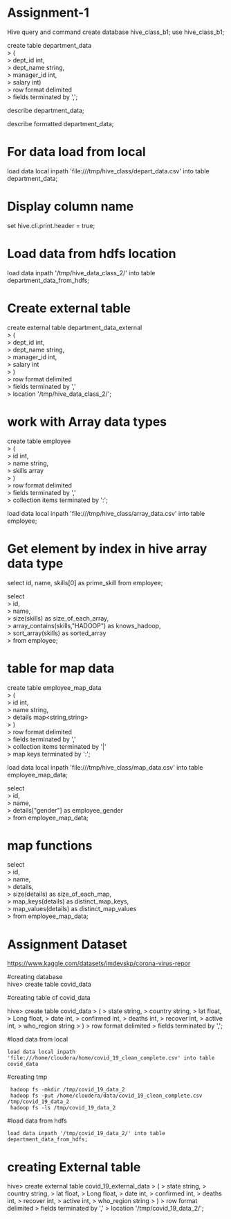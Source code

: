 # Assignment-1
Hive query and command
create database hive_class_b1;
use hive_class_b1;

create table department_data                                                                                                            
    > (                                                                                                                                       
    > dept_id int,                                                                                                                            
    > dept_name string,                                                                                                                       
    > manager_id int,                                                                                                                         
    > salary int)                                                                                                                             
    > row format delimited                                                                                                                    
    > fields terminated by ','; 
    
describe department_data;

describe formatted department_data;

# For data load from local
load data local inpath 'file:///tmp/hive_class/depart_data.csv' into table department_data; 

# Display column name
set hive.cli.print.header = true;

# Load data from hdfs location
load data inpath '/tmp/hive_data_class_2/' into table department_data_from_hdfs;


# Create external table 

create external table department_data_external                                                                                          
    > (                                                                                                                                       
    > dept_id int,                                                                                                                            
    > dept_name string,                                                                                                                       
    > manager_id int,                                                                                                                         
    > salary int                                                                                                                              
    > )                                                                                                                                       
    > row format delimited                                                                                                                    
    > fields terminated by ','                                                                                                                
    > location '/tmp/hive_data_class_2/'; 
    
    
    
# work with Array data types

create table employee                                                                                                                   
    > (                                                                                                                                       
    > id int,                                                                                                                                 
    > name string,                                                                                                                            
    > skills array<string>                                                                                                                    
    > )                                                                                                                                       
    > row format delimited                                                                                                                    
    > fields terminated by ','                                                                                                                
    > collection items terminated by ':';                                                                                                     

load data local inpath 'file:///tmp/hive_class/array_data.csv' into table employee; 


# Get element by index in hive array data type

select id, name, skills[0] as prime_skill from employee;

select                                                                                                                                  
    > id,                                                                                                                                     
    > name,                                                                                                                                   
    > size(skills) as size_of_each_array,                                                                                                     
    > array_contains(skills,"HADOOP") as knows_hadoop,                                                                                        
    > sort_array(skills) as sorted_array                                                                                                                     
    > from employee; 
    
    
# table for map data

create table employee_map_data                                                                                                          
    > (                                                                                                                                       
    > id int,                                                                                                                                 
    > name string,                                                                                                                            
    > details map<string,string>                                                                                                              
    > )                                                                                                                                       
    > row format delimited                                                                                                                    
    > fields terminated by ','                                                                                                                
    > collection items terminated by '|'                                                                                                      
    > map keys terminated by ':';
    
 load data local inpath 'file:///tmp/hive_class/map_data.csv' into table employee_map_data;
 
 select                                                                                                                                  
    > id,                                                                                                                                     
    > name,                                                                                                                                   
    > details["gender"] as employee_gender                                                                                                    
    > from employee_map_data; 
 
 # map functions
 select                                                                                                                                  
    > id,                                                                                                                                     
    > name,                                                                                                                                   
    > details,                                                                                                                                
    > size(details) as size_of_each_map,                                                                                                      
    > map_keys(details) as distinct_map_keys,                                                                                                 
    > map_values(details) as distinct_map_values                                                                                              
    > from employee_map_data; 



# Assignment Dataset

https://www.kaggle.com/datasets/imdevskp/corona-virus-repor
 
#creating database    
hive> create table covid_data
    
#creating table of covid_data 
    
hive> create  table covid_data
    > (
    > state string,
    > country string,
    > lat float,
    > Long float,
    > date int,
    > confirmed int,
    > deaths int,
    > recover int,
    > active int,
    > who_region string
    > )
    > row format delimited
    > fields terminated by ',';
    
#load data from local 
    
    load data local inpath 'file:///home/cloudera/home/covid_19_clean_complete.csv' into table covid_data
    
#creating tmp

     hadoop fs -mkdir /tmp/covid_19_data_2
     hadoop fs -put /home/cloudera/data/covid_19_clean_complete.csv /tmp/covid_19_data_2
     hadoop fs -ls /tmp/covid_19_data_2
   
 #load data from hdfs
    
    load data inpath '/tmp/covid_19_data_2/' into table department_data_from_hdfs;
    
    
# creating External table 
    
    
hive> create external table covid_19_external_data
    > (
    > state string,
    > country string,
    > lat float,
    > Long float,
    > date int,
    > confirmed int,
    > deaths int,
    > recover int,
    > active int,
    > who_region string
    > )
    > row format delimited
    > fields terminated by ','
    > location '/tmp/covid_19_data_2/';

    
    
    
    
